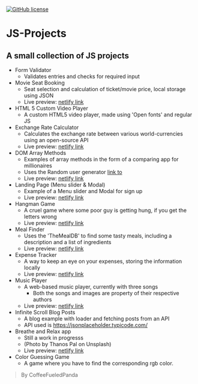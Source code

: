 [![GitHub license](https://img.shields.io/github/license/CoffeeFueledPanda/JS-Projects)](https://github.com/CoffeeFueledPanda/JS-Projects/blob/master/LICENSE)
# JS-Projects

## A small collection of JS projects

- Form Validator
  - Validates entries and checks for required input
- Movie Seat Booking
  - Seat selection and calculation of ticket/movie price, local storage using JSON
  - Live preview: [netlify link](https://movie-seat-booking-preview-coffeefueledpanda.netlify.app/)
- HTML 5 Custom Video Player
  - A custom HTML5 video player, made using 'Open fonts' and regular JS
- Exchange Rate Calculator
  - Calculates the exchange rate between various world-currencies using an open-source API
  - Live preview: [netlify link](https://exchange-rate-calculator-coffeefueledpanda.netlify.app/)
- DOM Array Methods
  - Examples of array methods in the form of a comparing app for millionaires
  - Uses the Random user generator [link to](https://randomuser.me/)
  - Live preview: [netlify link](https://dom-array-methods-millionairesapp-coffeefueledpanda.netlify.app/)
- Landing Page (Menu slider & Modal)
  - Example of a Menu slider and Modal for sign up
  - Live preview: [netlify link](https://landing-page-menuslider-modal-coffeefueledpanda.netlify.app/)
- Hangman Game
  - A cruel game where some poor guy is getting hung, if you get the letters wrong
  - Live preview: [netlify link](https://hangman-game-coffeefueledpanda.netlify.app/)
- Meal Finder
  - Uses the 'TheMealDB' to find some tasty meals, including a description and a list of ingredients
  - Live preview: [netlify link](https://meal-finder-coffeefueledpanda.netlify.app/)
- Expense Tracker
  - A way to keep an eye on your expenses, storing the information locally
  - Live preview: [netlify link](https://expense-tracker-coffeefueledpanda.netlify.app/)
- Music Player
  - A web-based music player, currently with three songs
    - Both the songs and images are property of their respective authors
  - Live preview: [netlify link](https://music-player-coffeefueledpanda.netlify.app/)
- Infinite Scroll Blog Posts
  - A blog example with loader and fetching posts from an API
  - API used is <https://jsonplaceholder.typicode.com/>
- Breathe and Relax app
  - Still a work in progresss
  - (Photo by Thanos Pal on Unsplash)
  - Live preview: [netlify link](https://breathe-relax-app-coffeefueledpanda.netlify.app/)
- Color Guessing Game
  - A game where you have to find the corresponding rgb color.
> By CoffeeFueledPanda
